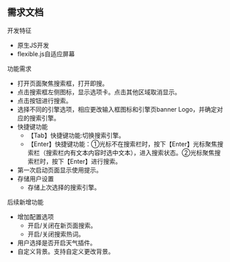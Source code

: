 ## 需求文档

开发特征
- 原生JS开发
- flexible.js自适应屏幕

功能需求

- 打开页面聚焦搜索框，打开即搜。
- 点击搜索框左侧图标，显示选项卡。点击其他区域取消显示。
- 点击按钮进行搜索。
- 选择不同的引擎选项，相应更改输入框图标和引擎页banner Logo，并确定对应的搜索引擎。
- 快捷键功能
  - 【Tab】快捷键功能:切换搜索引擎。
  - 【Enter】快捷键功能：①光标不在搜索栏时，按下【Enter】光标聚焦搜索栏（搜索栏内有文本内容时选中文本），进入搜索状态。②光标聚焦搜索栏时，按下【Enter】进行搜索。
- 第一次启动页面显示使用提示。
- 存储用户设置
  - 存储上次选择的搜索引擎。



后续新增功能

- 增加配置选项
  - 开启/关闭在新页面搜索。
  - 开启/关闭搜索热词。
- 用户选择是否开启天气插件。
- 自定义背景。支持自定义更改背景。